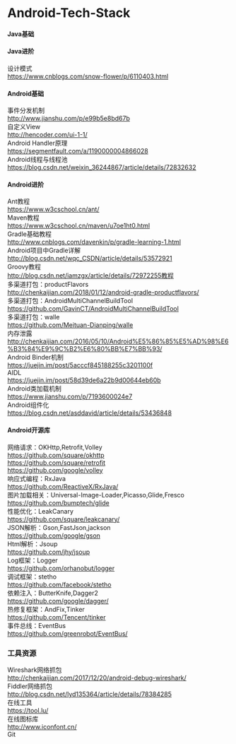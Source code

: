 # Android-Tech-Stack

#### Java基础
#### Java进阶
设计模式  
https://www.cnblogs.com/snow-flower/p/6110403.html  

#### Android基础
事件分发机制  
http://www.jianshu.com/p/e99b5e8bd67b  
自定义View  
http://hencoder.com/ui-1-1/  
Android Handler原理  
https://segmentfault.com/a/1190000004866028  
Android线程与线程池  
https://blog.csdn.net/weixin_36244867/article/details/72832632  

#### Android进阶
Ant教程  
https://www.w3cschool.cn/ant/  
Maven教程  
https://www.w3cschool.cn/maven/u7oe1ht0.html  
Gradle基础教程  
http://www.cnblogs.com/davenkin/p/gradle-learning-1.html  
Android项目中Gradle详解  
http://blog.csdn.net/wqc_CSDN/article/details/53572921  
Groovy教程  
http://blog.csdn.net/iamzgx/article/details/72972255教程  
多渠道打包：productFlavors  
http://chenkaijian.com/2018/01/12/android-gradle-productflavors/  
多渠道打包：AndroidMultiChannelBuildTool  
https://github.com/GavinCT/AndroidMultiChannelBuildTool  
多渠道打包：walle  
https://github.com/Meituan-Dianping/walle  
内存泄露  
http://chenkaijian.com/2016/05/10/Android%E5%86%85%E5%AD%98%E6%B3%84%E9%9C%B2%E6%80%BB%E7%BB%93/  
Android Binder机制  
https://juejin.im/post/5acccf845188255c3201100f  
AIDL  
https://juejin.im/post/58d39de6a22b9d00644eb60b  
Android类加载机制  
https://www.jianshu.com/p/7193600024e7  
Android组件化  
https://blog.csdn.net/asddavid/article/details/53436848  

#### Android开源库
网络请求：OKHttp,Retrofit,Volley  
https://github.com/square/okhttp  
https://github.com/square/retrofit  
https://github.com/google/volley  
响应式编程：RxJava  
https://github.com/ReactiveX/RxJava/  
图片加载相关：Universal-Image-Loader,Picasso,Glide,Fresco  
https://github.com/bumptech/glide  
性能优化：LeakCanary  
https://github.com/square/leakcanary/  
JSON解析：Gson,FastJson,jackson  
https://github.com/google/gson  
Html解析：Jsoup  
https://github.com/jhy/jsoup  
Log框架：Logger  
https://github.com/orhanobut/logger  
调试框架：stetho  
https://github.com/facebook/stetho  
依赖注入：ButterKnife,Dagger2  
https://github.com/google/dagger/  
热修复框架：AndFix,Tinker  
https://github.com/Tencent/tinker  
事件总线：EventBus  
https://github.com/greenrobot/EventBus/  

### 工具资源
Wireshark网络抓包  
http://chenkaijian.com/2017/12/20/android-debug-wireshark/  
Fiddler网络抓包  
http://blog.csdn.net/lyd135364/article/details/78384285  
在线工具  
https://tool.lu/  
在线图标库  
http://www.iconfont.cn/  
Git  
